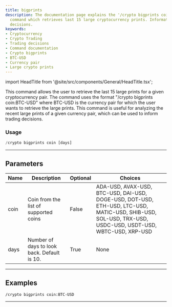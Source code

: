 ```yaml
---
title: bigprints
description: The documentation page explains the '/crypto bigprints coin:BTC-USD'
  command which retrieves last 15 large cryptocurrency prints. Informative for trading
  decisions.
keywords:
- Cryptocurrency
- Crypto Trading
- Trading decisions
- Command documentation
- Crypto bigprints
- BTC-USD
- Currency pair
- Large crypto prints
---
```


import HeadTitle from '@site/src/components/General/HeadTitle.tsx';

<HeadTitle title="bigprints - Crypto - Discord - Reference | OpenBB Bot Docs" />

This command allows the user to retrieve the last 15 large prints for a given cryptocurrency pair. The command uses the format "/crypto bigprints coin:BTC-USD" where BTC-USD is the currency pair for which the user wants to retrieve the large prints. This command is useful for analyzing the recent large prints of a given currency pair, which can be used to inform trading decisions.

### Usage

```python wordwrap
/crypto bigprints coin [days]
```

---

## Parameters

| Name | Description | Optional | Choices |
| ---- | ----------- | -------- | ------- |
| coin | Coin from the list of supported coins | False | ADA-USD, AVAX-USD, BTC-USD, DAI-USD, DOGE-USD, DOT-USD, ETH-USD, LTC-USD, MATIC-USD, SHIB-USD, SOL-USD, TRX-USD, USDC-USD, USDT-USD, WBTC-USD, XRP-USD |
| days | Number of days to look back. Default is 10. | True | None |


---

## Examples

```
/crypto bigprints coin:BTC-USD
```

---
